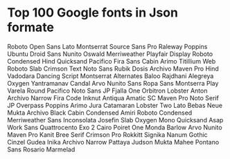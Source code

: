 # Top 100 Google fonts in Json formate 

Roboto
Open Sans
Lato
Montserrat
Source Sans Pro
Raleway
Poppins
Ubuntu
Droid Sans
Nunito
Oswald
Merriweather
Playfair Display
Roboto Condensed
Hind
Quicksand
Pacifico
Fira Sans
Cabin
Arimo
Titillium Web
Roboto Slab
Crimson Text
Noto Sans
Rubik
Dosis
Archivo
Maven Pro
Hind Vadodara
Dancing Script
Montserrat Alternates
Baloo
Rajdhani
Alegreya
Oxygen
Yantramanav
Candal
Arvo
Nunito Sans
Ropa Sans
Montserra
Play
Varela Round
Pacifico
Noto Sans JP
Fjalla One
Orbitron
Lobster
Anton
Archivo Narrow
Fira Code
Inknut Antiqua
Amatic SC
Maven Pro
Noto Serif JP
Overpass
Poppins
Arimo
Jura
Catamaran
Lobster Two
Lato
Bebas Neue
Mukta
Archivo Black
Cabin Condensed
Amiri
Roboto Condensed
Merriweather Sans
Inconsolata
Josefin Slab
Oxygen Mono
Quicksand
Asap
Work Sans
Quattrocento
Exo 2
Cairo
Poiret One
Monda
Barlow
Arvo
Nunito
Maven Pro
Kanit
Bree Serif
Crimson Pro
Rokkitt
Signika
Nanum Gothic
Cinzel
Gudea
Inika
Archivo Narrow
Pattaya
Judson
Mukta Mahee
Pontano Sans
Rosario
Marmelad
